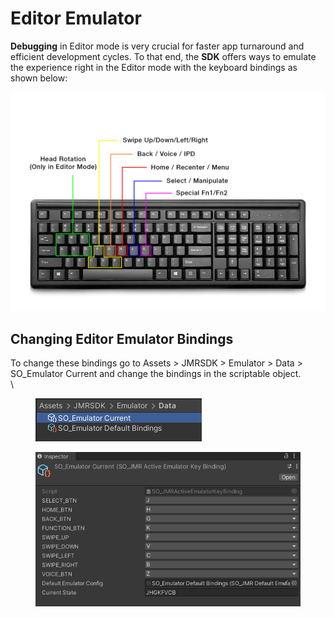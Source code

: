 # Editor Emulator

**Debugging** in Editor mode is very crucial for faster app turnaround and efficient development cycles. To that end, the **SDK** offers ways to emulate the experience right in the Editor mode with the keyboard bindings as shown below:

![Keyboard key mapping for Editor Testing](../.gitbook/assets/MicrosoftTeams-image.png)

## Changing Editor Emulator Bindings

To change these bindings go to Assets > JMRSDK > Emulator > Data > SO\_Emulator Current and change the bindings in the scriptable object.\
\


<figure><img src="../.gitbook/assets/image (43).png" alt=""><figcaption></figcaption></figure>

<figure><img src="../.gitbook/assets/image (23).png" alt=""><figcaption></figcaption></figure>

